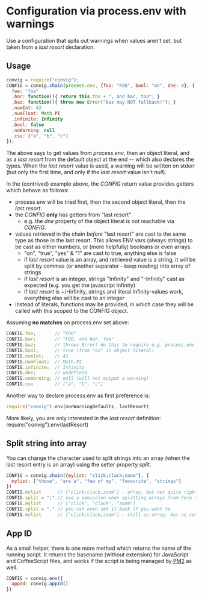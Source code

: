 # Configuration via process.env with warnings

Use a configuration that spits out warnings when values aren't set, but taken
from a *last resort* declaration.

## Usage

```javascript
convig = require("convig");
CONFIG = convig.chain(process.env, {foo: "FOO", bool: "on", dne: 0}, {
  foo: "foo"
  ,bar: function(){ return this.foo + ", and bar, too"; }
  ,baz: function(){ throw new Error("baz may NOT fallback!"); }
  ,numInt: 42
  ,numFloat: Math.PI
  ,infinite: Infinity
  ,bool: false
  ,noWarning: null
  ,csv: ["a", "b", "c"]
});
```

The above says to get values from *process.env*, then an object literal, and as
a *last resort* from the default object at the end -- which also declares the
types. When the *last resort* value is used, a warning will be written on stderr
(but only the first time, and only if the *last resort* value isn't *null*).

In the (contrived) example above, the *CONFIG* return value provides getters
which behave as follows:
- process.env will be tried first, then the second object literal, then the
  *last resort*.
- the *CONFIG* **only** has getters from "last resort"
  - e.g. the *dne* property of the object literal is not reachable via *CONFIG*.
- values retrieved in the chain *before* "last resort" are cast to the same type
  as those in the last resort. This allows ENV vars (always strings) to be cast
  as either numbers, or (more helpfully) booleans or even arrays.
  - "on", "true", "yes" & "1" are cast to true, anything else is false
  - if *last resort* value is an array, and retrieved value is a string, it will
    be split by commas (or another separator - keep reading) into array of
    strings
  - if *last resort* is an integer, strings "Infinity" and "-Infinity" cast as
    expected (e.g. you get the javascript Infinity)
  - if *last resort* is +/-Infinity, strings and literal Infinity-values work,
    everything else will be cast to an integer
- instead of literals, functions may be provided, in which case they will be
  called with *this* scoped to the CONFIG object.

Assuming **no matches** on process.env set above:

```javascript
CONFIG.foo;       // "FOO"
CONFIG.bar;       // "FOO, and bar, too"
CONFIG.baz;       // throws Error! do this to require e.g. process.env to be set
CONFIG.bool;      // true (from "on" in object literal)
CONFIG.numInt;    // 42
CONFIG.numFloat;  // Math.PI
CONFIG.infinite;  // Infinity
CONFIG.dne;       // undefined
CONFIG.noWarning; // null (will not output a warning)
CONFIG.csv        // ["a", "b", "c"]
```

Another way to declare process.env as first preference is:

```javascript
require("convig").env(nonWarningDefaults, lastResort)
```

More likely, you are only interested in the *last resort* definition:
require("convig").env(lastResort)

## Split string into array

You can change the character used to split strings into an array (when the last
resort entry is an array) using the setter property *split*.

```javascript
CONFIG = convig.chain({mylist: "click;clack;zoom"}, {
  mylist: ["these", "are a", "few of my", "favourite", "strings"]
})
CONFIG.mylist      // ["click;clack;zoom"] - array, but not quite right
CONFIG.split = ";" // use a semicolon when splitting arrays from here on out
CONFIG.mylist      // ["click", "clack", "zoom"]
CONFIG.split = "," // you can even set it back if you want to
CONFIG.mylist      // ["click;clack;zoom"] - still an array, but no comma!
```

## App ID

As a small helper, there is one more method which returns the name of the
running script. It returns the basename (without extension) for JavaScript and
CoffeeScript files, and works if the script is being managed by
[PM2](https://github.com/Unitech/pm2) as well.

```javascript
CONFIG = convig.env({
  appId: convig.appId()
})
```

